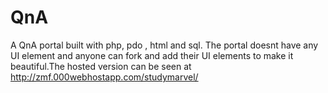 # QnA
A QnA portal built with php, pdo , html and sql. The portal doesnt have any UI element and anyone can fork and add their UI elements to make it beautiful.The hosted version can be seen at http://zmf.000webhostapp.com/studymarvel/
